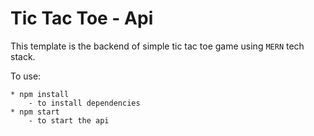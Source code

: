 # Tic Tac Toe - Api

This template is the backend of simple tic tac toe game using `MERN` tech stack.

To use:

    * npm install
        - to install dependencies
    * npm start
        - to start the api